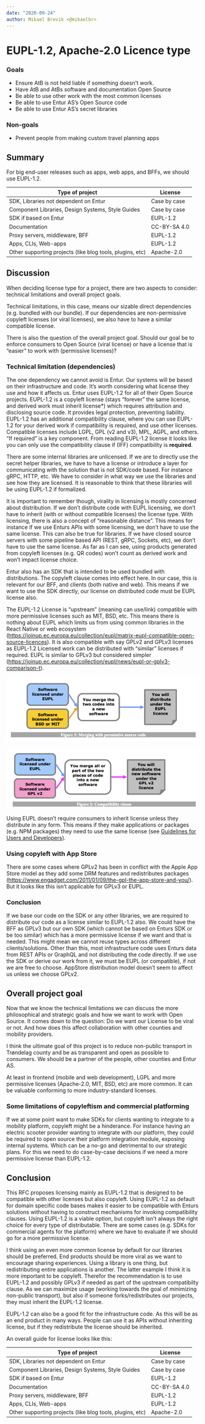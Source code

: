 ```yaml
---
date: "2020-09-24"
author: Mikael Brevik <@mikaelbr>
---
```


# EUPL-1.2, Apache-2.0 Licence type

### Goals

- Ensure AtB is not held liable if something doesn’t work.
- Have AtB and AtBs software and documentation Open Source
- Be able to use other work with the most common licenses
- Be able to use Entur AS’s Open Source code
- Be able to use Entur AS’s secret libraries

### Non-goals

- Prevent people from making custom travel planning apps

## Summary

For big end-user releases such as apps, web apps, and BFFs, we should use
EUPL-1.2.

| Type of project                                           | License      |
| --------------------------------------------------------- | ------------ |
| SDK, Libraries not dependent on Entur                     | Case by case |
| Component Libraries, Design Systems, Style Guides         | Case by case |
| SDK if based on Entur                                     | EUPL-1.2     |
| Documentation                                             | CC-BY-SA 4.0 |
| Proxy servers, middleware, BFF                            | EUPL-1.2     |
| Apps, CLIs, Web-apps                                      | EUPL-1.2     |
| Other supporting projects (like blog tools, plugins, etc) | Apache-2.0   |

## Discussion

When deciding license type for a project, there are two aspects to consider:
technical limitations and overall project goals.

Technical limitations, in this case, means our sizable direct dependencies (e.g.
bundled with our bundle). If our dependencies are non-permissive copyleft
licenses (or viral licenses), we also have to have a similar compatible license.

There is also the question of the overall project goal. Should our goal be to
enforce consumers to Open Source (viral license) or have a license that is
“easier” to work with (permissive licenses)?

### Technical limitation (dependencies)

The one dependency we cannot avoid is Entur. Our systems will be based on their
infrastructure and code. It’s worth considering what license they use and how it
affects us. Entur uses EUPL-1.2 for all of their Open Source projects. EUPL-1.2
is a copyleft license (stays “forever” the same license, and derived work must
inherit license\*) which requires attribution and disclosing source code. It
provides legal protection, preventing liability. EUPL-1.2 has an additional
compatibility clause, where you can use EUPL-1.2 for your derived work if
compatibility is required, and use other licenses. Compatible licenses include
LGPL, GPL (v2 and v3), MPL, AGPL, and others. “If required” is a key component.
From reading EUPL-1.2 license it looks like you can only use the compatibility
clause if (IFF) compatibility is **required**.

There are some internal libraries are unlicensed. If we are to directly use the
secret helper libraries, we have to have a license or introduce a layer for
communicating with the solution that is not SDK/code based. For instance gRPC,
HTTP, etc. We have to consider in what way we use the libraries and see how they
are licensed. It is reasonable to think that these libraries will be using
EUPL-1.2 if formalized.

It is important to remember though, virality in licensing is mostly concerned
about distribution. If we don’t distribute code with EUPL licensing, we don’t
have to inherit (with or without compatible licenses) the license type. With
licensing, there is also a concept of “reasonable distance”. This means for
instance if we use Enturs APIs with some licensing, we don’t have to use the
same license. This can also be true for libraries. If we have closed source
servers with some pipeline based API (REST, gRPC, Sockets, etc), we don’t have
to use the same license. As far as I can see, using products generated from
copyleft licenses (e.g. QR codes) won’t count as derived work and won’t impact
license choice.

Entur also has an SDK that is intended to be used bundled with distributions.
The copyleft clause comes into effect here. In our case, this is relevant for
our BFF, and clients (both native and web). This means if we want to use the SDK
directly, our license on distributed code must be EUPL license also.

The EUPL-1.2 License is “upstream” (meaning can use/link) compatible with more
permissive licenses such as MIT, BSD, etc. This means there is nothing about
EUPL which limits us from using common libraries in the React Native or web
ecosystem
(https://joinup.ec.europa.eu/collection/eupl/matrix-eupl-compatible-open-source-licences).
It is also compatible with say GPLv2 and GPLv3 licenses as EUPL-1.2 Licensed
work can be distributed with “similar” licenses if required. EUPL is similar to
GPLv3 but considered simpler
(https://joinup.ec.europa.eu/collection/eupl/news/eupl-or-gplv3-comparison-t).

![Merging with GPLv2](./image1.png)

![Merging with permissive](./image2.png)

Using EUPL doesn’t require consumers to inherit license unless they distribute
in any form. This means if they make applications or packages (e.g. NPM
packages) they need to use the same license (see
[Guidelines for Users and Developers](https://joinup.ec.europa.eu/sites/default/files/inline-files/EUPL%201_1%20Guidelines%20EN%20Joinup.pdf)).

### Using copyleft with App Store

There are some cases where GPLv2 has been in conflict with the Apple App Store
model as they add some DRM features and redistributes packages
(https://www.engadget.com/2011/01/09/the-gpl-the-app-store-and-you/). But it
looks like this isn’t applicable for GPLv3 or EUPL.

### Conclusion

If we base our code on the SDK or any other libraries, we are required to
distribute our code as a license similar to EUPL-1.2 also. We could have the BFF
as GPLv3 but our own SDK (which cannot be based on Enturs SDK or be too similar)
which has a more permissive license if we want and that is needed. This might
mean we cannot reuse types across different clients/solutions. Other than this,
most infrastructure code uses Enturs data from REST APIs or GraphQL and not
distributing the code directly. If we use the SDK or derive our work from it, we
must be EUPL (or compatible), if not we are free to choose. AppStore
distribution model doesn’t seem to affect us unless we choose GPLv2.

## Overall project goal

Now that we know the technical limitations we can discuss the more philosophical
and strategic goals and how we want to work with Open Source. It comes down to
the question: Do we want our License to be viral or not. And how does this
affect collaboration with other counties and mobility providers.

I think the ultimate goal of this project is to reduce non-public transport in
Trøndelag county and be as transparent and open as possible to consumers. We
should be a partner of the people, other counties and Entur AS.

At least in frontend (mobile and web development), LGPL and more permissive
licenses (Apache-2.0, MIT, BSD, etc) are more common. It can be valuable
conforming to more industry-standard licenses.

### Some limitations of copyleftism and commercial platforming

If we at some point want to make SDKs for clients wanting to integrate to a
mobility platform, copyleft might be a hinderance. For instance having an
electric scooter provider wanting to integrate with our platform, they could be
required to open source their platform integration module, exposing internal
systems. Which can be a no-go and detrimental to our strategic plans. For this
we need to do case-by-case decisions if we need a more permissive license than
EUPL-1.2.

## Conclusion

This RFC proposes licensing mainly as EUPL-1.2 that is designed to be compatible
with other licenses but also copyleft. Using EUPL-1.2 as default for domain
specific code bases makes it easier to be compatible with Enturs solutions
without having to construct mechanisms for invoking compatibility clauses. Using
EUPL-1.2 is a viable option, but copyleft isn't always the right choice for
every type of distributable. There are some cases (e.g. SDKs for commercial
agents for the platform) where we have to evaluate if we should go for a more
permissive license.

I think using an even more common license by default for our libraries should be
preferred. End products should be more viral as we want to encourage sharing
experiences. Using a library is one thing, but redistributing entire
applications is another. The latter example I think it is more important to be
copyleft. Therefor the recommendation is to use EUPL-1.2 and possibly GPLv3 if
needed as part of the upstream compatibilty clause. As we can maximize usage
(working towards the goal of minimizing non-public transport), but also if
someone forks/redistributes our projects, they must inherit the EUPL-1.2
license.

EUPL-1.2 can also be a good fit for the infrastructure code. As this will be as
an end product in many ways. People can use it as APIs without inheriting
license, but if they redistribute the license should be inherited.

An overall guide for license looks like this:

| Type of project                                           | License      |
| --------------------------------------------------------- | ------------ |
| SDK, Libraries not dependent on Entur                     | Case by case |
| Component Libraries, Design Systems, Style Guides         | Case by case |
| SDK if based on Entur                                     | EUPL-1.2     |
| Documentation                                             | CC-BY-SA 4.0 |
| Proxy servers, middleware, BFF                            | EUPL-1.2     |
| Apps, CLIs, Web-apps                                      | EUPL-1.2     |
| Other supporting projects (like blog tools, plugins, etc) | Apache-2.0   |
